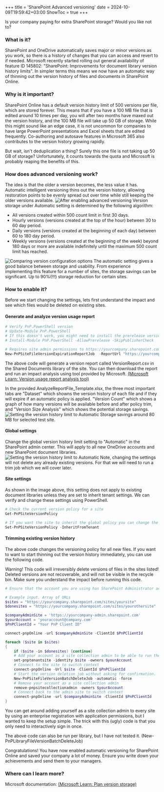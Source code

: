 +++
title = 'SharePoint Advanced versioning'
date = 2024-10-09T19:59:42+03:00
ShowToc = true
+++

Is your company paying for extra SharePoint storage? Would you like not to?

### What is it?
SharePoint and OneDrive automatically saves major or minor versions as you work, so there is a history of changes that you can access and revert to if needed.
Microsoft recently started rolling out general availability of feature ID 145802: "SharePoint: Improvements for document library version history limits". In simpler terms this means we now have an automatic way of thinning out the version history of files and documents in SharePoint Online.

### Why is it important?
SharePoint Online has a default version history limit of 500 versions per file, which are stored forever. This means that if you have a 100 MB file that is edited around 10 times per day, you will after two months have maxed out the version history, and the 100 MB file will take up 50 GB of storage. While this might sound like an edge case, it is not uncommon for companies to have large PowerPoint presentations and Excel sheets that are edited frequently. Co-authoring and autosave features in Microsoft 365 also contributes to the version history growing rapidly.

But wait, isn't deduplication a thing? Surely this one file is not taking up 50 GB of storage? Unfortunately, it counts towards the quota and Microsoft is probably reaping the benefits of this.

### How does advanced versioning work?
The idea is that the older a version becomes, the less value it has. Automatic intelligent versioning thins out the version history, allowing restoration points to be evenly spread out over time while still keeping the older versions available.
![After enabling advanced versioning](/SharePointVersioning/Versions.png)
Version storage under Automatic setting is determined by the following algorithm:
- All versions created within 500 count limit in first 30 days.
- Hourly versions (versions created at the top of the hour) between 30 to 60 day period.
- Daily versions (versions created at the beginning of each day) between 60 to 180 day period.
- Weekly versions (versions created at the beginning of the week) beyond 180 days or more are available indefinitely until the maximum 500 count limit has reached.

![Comparing version configuration options](/SharePointVersioning/version-activity.png)
The automatic setting gives a good balance between storage and usability. From experience implementing this feature for a number of sites, the storage savings can be significant. Up to 90%(!!!) storage reduction for certain sites.

### How to enable it?
Before we start changing the settings, lets first understand the impact and see which files would be deleted on existing sites.

#### Generate and analyze version usage report
```PowerShell
# Verify PnP.PowerShell version
# Update-Module PnP.PowerShell
# If this doesn't work, you might need to install the prerelease version depending on the command you wish to run.
# Install-Module PnP.PowerShell -AllowPrerelease -SkipPublisherCheck

# Requires site admin permissions to https://yourcompany.sharepoint.com/sites/yoursite to run
New-PnPSiteFileVersionExpirationReportJob  -ReportUrl "https://yourcompany.sharepoint.com/sites/yoursite/Shared%20Documents/VersionReport.csv"
```
The above code will generate a version report called VersionReport.csv in the Shared Documents library of the site. You can then download the report and run an impact analysis using tool provided by Microsoft. [(Microsoft Learn: Version usage report analysis tool)](https://learn.microsoft.com/en-us/sharepoint/tutorial-run-what-if-analysis#run-impact-analysis-of-setting-automatic-version-history-limits)

In the provided AnalyzeReportFile_Template.xlsx, the three most important tabs are "Dataset" which showns the version history of each file and if they will expire if an automatic policy is applied. "Version Count" which shows a graph of how many versions will be available before and after policy trim, and "Version Size Analysis" which shows the potential storage savings.
![Setting the version history limit to Automatic](/SharePointVersioning/VersionSavings.png)
Storage savings around 80 MB for selected test site.

#### Global settings
Change the global version history limit setting to "Automatic" in the SharePoint admin center. This will apply to all new OneDrive accounts and new SharePoint document libraries.
![Setting the version history limit to Automatic](/SharePointVersioning/GlobalSettings.png)
Note, changing the settings will not delete any already existing versions. For that we will need to run a trim job which we will cover later.

#### Site settings
As shown in the image above, this setting does not apply to existing document libraries unless they are set to inherit tenant settings. We can verify and change these settings using PowerShell.

```PowerShell
# Check the current version policy for a site
Get-PnPSiteVersionPolicy

# If you want the site to inherit the global policy you can change the setting
Set-PnPSiteVersionPolicy -InheritFromTenant
```

#### Trimming existing version history
The above code changes the versioning policy for all new files. If you want to want to start thinning out the version history immediately, you can use the following code.

Warning! This code will irreversibly delete versions of files in the sites listed! Deleted versions are not recoverable, and will not be visible in the recycle bin. Make sure you understand the impact before running this code. 
```PowerShell
# Ensure that the account you are using has SharePoint Administrator activated

# Example input. Array of URLs
$sites = "https://yourcompany.sharepoint.com/sites/yoursite"
$donesites = "https://yourcompany.sharepoint.com/sites/yourothersite"

$companyAdminSite = 'https://yourcompany-admin.sharepoint.com'
$yourAccount = 'youraccount@company.com'
$PnPClientId = "Your PnP Client ID"

connect-pnpOnline -url $companyAdminSite -ClientId $PnPClientId

foreach ($site in $sites) 
{
    if ($site -in $donesites) {continue}
    # Add your account as a site collection admin to be able to run the version deletion job
    set-pnptenantsite -identity $site -owners $yourAccount
    # Connect to the site to switch context
    connect-pnpOnline -Url $site -ClientId $PnPClientId
    # Start the version deletion job without asking for confirmation.
    New-PnPSiteFileVersionBatchDeleteJob -automatic -force
    # Remove your account as a site collection admin
    remove-pnpsitecollectionadmin -owners $yourAccount
    # Connect back to the admin site to switch context
    connect-pnpOnline -url $companyAdminSite -ClientId $PnPClientId
}
```

You can get around adding yourself as a site collection admin to every site by using an enterprise registration with application permissions, but I wanted to keep the setup simple. The trick with this (ugly) code is that you only need to interactively sign in once.

The above code can also be run per library, but I have not tested it. (New-PnPLibraryFileVersionBatchDeleteJob)

Congratulations! You have now enabled automatic versioning for SharePoint Online and saved your company a lot of money. Ensure you write down your achievements and send them to your managers.
### Where can I learn more?
Microsoft documentation: [(Microsoft Learn: Plan version storage)](https://learn.microsoft.com/en-us/sharepoint/plan-version-storage)